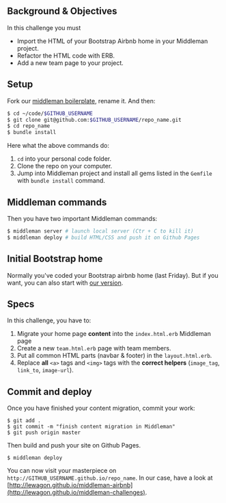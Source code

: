 ## Background & Objectives

In this challenge you must

- Import the HTML of your Bootstrap Airbnb home in your Middleman project.
- Refactor the HTML code with ERB.
- Add a new team page to your project.

## Setup

Fork our [middleman boilerplate](https://github.com/lewagon/frontend-advanced-boilerplate), rename it. And then:

```bash
$ cd ~/code/$GITHUB_USERNAME
$ git clone git@github.com:$GITHUB_USERNAME/repo_name.git
$ cd repo_name
$ bundle install
```

Here what the above commands do:

1. `cd` into your personal code folder.
1. Clone the repo on your computer.
1. Jump into Middleman project and install all gems listed in the `Gemfile` with `bundle install` command.

## Middleman commands

Then you have two important Middleman commands:

```bash
$ middleman server # launch local server (Ctr + C to kill it)
$ middleman deploy # build HTML/CSS and push it on Github Pages
```

## Initial Bootstrap home

Normally you've coded your Bootstrap airbnb home (last Friday). But if you want, you can also start with [our version](https://github.com/lewagon/bootstrap-challenges/tree/master/11-Airbnb-search-form).

## Specs

In this challenge, you have to:

1. Migrate your home page **content** into the `index.html.erb` Middleman page
1. Create a new `team.html.erb` page with team members.
1. Put all common HTML parts (navbar & footer) in the `layout.html.erb`.
1. Replace **all** `<a>` tags and `<img>` tags with the **correct helpers** (`image_tag`, `link_to`, `image-url`).


## Commit and deploy

Once you have finished your content migration, commit your work:

```
$ git add .
$ git commit -m "finish content migration in Middleman"
$ git push origin master
```

Then build and push your site on Github Pages.

```
$ middleman deploy
```

You can now visit your masterpiece on `http://GITHUB_USERNAME.github.io/repo_name`. In our case, have a look at [http://lewagon.github.io/middleman-airbnb](http://lewagon.github.io/middleman-challenges).

